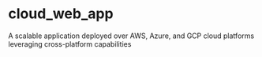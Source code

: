 # cloud_web_app
A scalable application deployed over AWS, Azure, and GCP cloud platforms leveraging cross-platform capabilities
